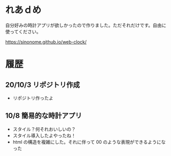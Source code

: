 # れあｄめ
自分好みの時計アプリが欲しかったので作りました。ただそれだけです。自由に使ってください。

https://sinonome.github.io/web-clock/

# 履歴
## 20/10/3 リポジトリ作成
* リポジトリ作ったよ

## 10/8 簡易的な時計アプリ
* スタイル？何それおいしいの？
* スタイル導入したよやったね！
* html の構造を複雑にした。それに伴って 00 のような表現ができるようになった
